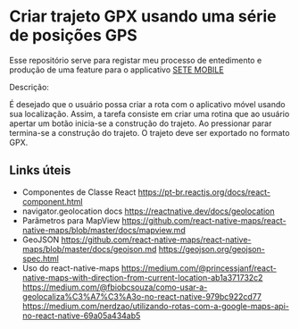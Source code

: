 # Criar trajeto GPX usando uma série de posições GPS

Esse repositório serve para registar meu processo de entedimento e produção de uma feature para o applicativo [SETE MOBILE](https://github.com/marcosroriz/sete-mobile)

Descrição: 

É desejado que o usuário possa criar a rota com o aplicativo móvel usando sua localização. Assim, a tarefa consiste em criar uma rotina que ao usuário apertar um botão inicia-se a construção do trajeto. Ao pressionar parar termina-se a construção do trajeto. O trajeto deve ser exportado no formato GPX.

## Links úteis
 - Componentes de Classe React
https://pt-br.reactjs.org/docs/react-component.html
 - navigator.geolocation docs
https://reactnative.dev/docs/geolocation
 - Parâmetros para MapView
https://github.com/react-native-maps/react-native-maps/blob/master/docs/mapview.md
 - GeoJSON
https://github.com/react-native-maps/react-native-maps/blob/master/docs/geojson.md
https://geojson.org/geojson-spec.html
 - Uso do react-native-maps
https://medium.com/@princessjanf/react-native-maps-with-direction-from-current-location-ab1a371732c2
https://medium.com/@fbiobcsouza/como-usar-a-geolocaliza%C3%A7%C3%A3o-no-react-native-979bc922cd77
https://medium.com/nerdzao/utilizando-rotas-com-a-google-maps-api-no-react-native-69a05a434ab5